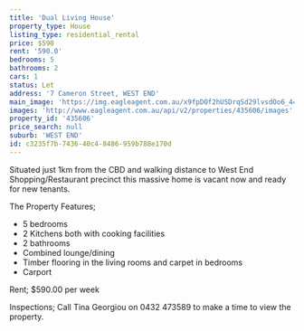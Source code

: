 ```yaml
---
title: 'Dual Living House'
property_type: House
listing_type: residential_rental
price: $590
rent: '590.0'
bedrooms: 5
bathrooms: 2
cars: 1
status: Let
address: '7 Cameron Street, WEST END'
main_image: 'https://img.eagleagent.com.au/x9fpDOf2hUSDrqSd29lvsdOo6_4=/1280x854/smart/https://s3-us-west-2.amazonaws.com/eagleagent-orig/images/6826064/414625015-image-M.jpg'
images: 'http://www.eagleagent.com.au/api/v2/properties/435606/images'
property_id: '435606'
price_search: null
suburb: 'WEST END'
id: c3235f7b-7436-40c4-8486-959b788e170d
---
```

Situated just 1km from the CBD and walking distance to  West End Shopping/Restaurant precinct this massive home is vacant now and ready for new tenants.

The Property Features;
- 5 bedrooms
- 2 Kitchens both with cooking facilities
- 2 bathrooms
- Combined lounge/dining
- Timber flooring in the living rooms and carpet in bedrooms
- Carport

Rent; $590.00 per week

Inspections; Call Tina Georgiou on 0432 473589 to make a time to view the property.